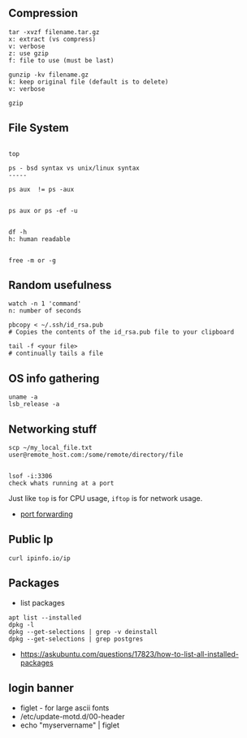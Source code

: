 
## Compression

```
tar -xvzf filename.tar.gz
x: extract (vs compress)
v: verbose
z: use gzip
f: file to use (must be last)

gunzip -kv filename.gz
k: keep original file (default is to delete)
v: verbose

gzip

```



## File System 

```

top

ps - bsd syntax vs unix/linux syntax 
-----

ps aux  != ps -aux


ps aux or ps -ef -u


df -h
h: human readable


free -m or -g

```



## Random usefulness
```
watch -n 1 'command'
n: number of seconds

pbcopy < ~/.ssh/id_rsa.pub
# Copies the contents of the id_rsa.pub file to your clipboard

tail -f <your file>
# continually tails a file
```

## OS info gathering
```
uname -a
lsb_release -a
```


## Networking stuff
```
scp ~/my_local_file.txt user@remote_host.com:/some/remote/directory/file 


lsof -i:3306
check whats running at a port

```
Just like ```top``` is for CPU usage, ```iftop``` is for network usage.

* [port forwarding](http://thekeesh.com/2014/01/connecting-to-a-rds-server-from-a-local-computer-using-ssh-tunneling-on-a-mac/)


## Public Ip
```curl ipinfo.io/ip```


## Packages
* list packages
```
apt list --installed
dpkg -l
dpkg --get-selections | grep -v deinstall
dpkg --get-selections | grep postgres
```

*  https://askubuntu.com/questions/17823/how-to-list-all-installed-packages



## login banner
* figlet - for large ascii fonts
* /etc/update-motd.d/00-header
* echo "myservername" | figlet
